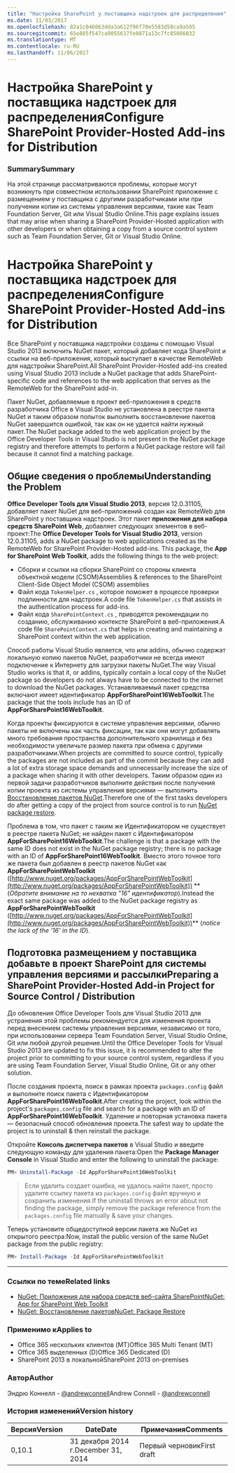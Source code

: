 ```yaml
---
title: "Настройка SharePoint у поставщика надстроек для распределения"
ms.date: 11/03/2017
ms.openlocfilehash: 82a1c046063dda3a612f96f70e5583d58ca9a505
ms.sourcegitcommit: 65e885f547ca9055617fe0871a13c7fc85086032
ms.translationtype: MT
ms.contentlocale: ru-RU
ms.lasthandoff: 11/06/2017
---
```

# <a name="configure-sharepoint-provider-hosted-add-ins-for-distribution"></a><span data-ttu-id="8bffa-102">Настройка SharePoint у поставщика надстроек для распределения</span><span class="sxs-lookup"><span data-stu-id="8bffa-102">Configure SharePoint Provider-Hosted Add-ins for Distribution</span></span>

### <a name="summary"></a><span data-ttu-id="8bffa-103">Summary</span><span class="sxs-lookup"><span data-stu-id="8bffa-103">Summary</span></span> ###

<span data-ttu-id="8bffa-104">На этой странице рассматриваются проблемы, которые могут возникнуть при совместном использовании SharePoint приложение с размещением у поставщика с другими разработчиками или при получении копии из системы управления версиями, такие как Team Foundation Server, Git или Visual Studio Online.</span><span class="sxs-lookup"><span data-stu-id="8bffa-104">This page explains issues that may arise when sharing a SharePoint Provider-Hosted application with other developers or when obtaining a copy from a source control system such as Team Foundation Server, Git or Visual Studio Online.</span></span>

# <a name="configure-sharepoint-provider-hosted-add-ins-for-distribution"></a><span data-ttu-id="8bffa-105">Настройка SharePoint у поставщика надстроек для распределения</span><span class="sxs-lookup"><span data-stu-id="8bffa-105">Configure SharePoint Provider-Hosted Add-ins for Distribution</span></span>

<span data-ttu-id="8bffa-106">Все SharePoint у поставщика надстройки созданы с помощью Visual Studio 2013 включить NuGet пакет, который добавляет кода SharePoint и ссылки на веб-приложения, который выступает в качестве RemoteWeb для надстройки SharePoint.</span><span class="sxs-lookup"><span data-stu-id="8bffa-106">All SharePoint Provider-Hosted add-ins created using Visual Studio 2013 include a NuGet package that adds SharePoint-specific code and references to the web application that serves as the RemoteWeb for the SharePoint add-in.</span></span> 

<span data-ttu-id="8bffa-107">Пакет NuGet, добавляемые в проект веб-приложения в средств разработчика Office в Visual Studio не установлена в реестре пакета NuGet и таким образом попыток выполнить восстановление пакетов NuGet завершится ошибкой, так как он не удается найти нужный пакет.</span><span class="sxs-lookup"><span data-stu-id="8bffa-107">The NuGet package added to the web application project by the Office Developer Tools in Visual Studio is not present in the NuGet package registry and therefore attempts to perform a NuGet package restore will fail because it cannot find a matching package.</span></span>

## <a name="understanding-the-problem"></a><span data-ttu-id="8bffa-108">Общие сведения о проблемы</span><span class="sxs-lookup"><span data-stu-id="8bffa-108">Understanding the Problem</span></span> ##

<span data-ttu-id="8bffa-109">**Office Developer Tools для Visual Studio 2013**, версия 12.0.31105, добавляет пакет NuGet для веб-приложений создан как RemoteWeb для SharePoint у поставщика надстроек. Этот пакет **приложения для набора средств SharePoint Web**, добавляет следующих элементов в веб-проект:</span><span class="sxs-lookup"><span data-stu-id="8bffa-109">The **Office Developer Tools for Visual Studio 2013**, version 12.0.31105, adds a NuGet package to web applications created as the RemoteWeb for SharePoint Provider-Hosted add-ins. This package, the **App for SharePoint Web Toolkit**, adds the following things to the web project:</span></span>

- <span data-ttu-id="8bffa-110">Сборки и ссылки на сборки SharePoint со стороны клиента объектной модели (CSOM)</span><span class="sxs-lookup"><span data-stu-id="8bffa-110">Assemblies & references to the SharePoint Client-Side Object Model (CSOM) assemblies</span></span>
- <span data-ttu-id="8bffa-111">Файл кода `TokenHelper.cs` , которое поможет в процессе проверки подлинности для надстроек.</span><span class="sxs-lookup"><span data-stu-id="8bffa-111">A code file `TokenHelper.cs` that assists in the authentication process for add-ins.</span></span>
- <span data-ttu-id="8bffa-112">Файл кода `SharePointContext.cs` , приводятся рекомендации по созданию, обслуживанию контексте SharePoint в веб-приложения.</span><span class="sxs-lookup"><span data-stu-id="8bffa-112">A code file `SharePointContext.cs` that helps in creating and maintaining a SharePoint context within the web application.</span></span>

<span data-ttu-id="8bffa-113">Способ работы Visual Studio является, что или addins, обычно содержат локальную копию пакетов NuGet, разработчики не всегда имеют подключение к Интернету для загрузки пакеты NuGet.</span><span class="sxs-lookup"><span data-stu-id="8bffa-113">The way Visual Studio works is that it, or addins, typically contain a local copy of the NuGet package so developers do not always have to be connected to the internet to download the NuGet packages.</span></span> <span data-ttu-id="8bffa-114">Устанавливаемый пакет средства включают имеет идентификатор **AppForSharePoint16WebToolkit**.</span><span class="sxs-lookup"><span data-stu-id="8bffa-114">The package that the tools include has an ID of **AppForSharePoint16WebToolkit**.</span></span>

<span data-ttu-id="8bffa-115">Когда проекты фиксируются в системе управления версиями, обычно пакеты не включены как часть фиксации, так как они могут добавлять много требования пространства дополнительного хранилища и без необходимости увеличьте размер пакета при обмена с другими разработчиками.</span><span class="sxs-lookup"><span data-stu-id="8bffa-115">When projects are committed to source control, typically the packages are not included as part of the commit because they can add a lot of extra storage space demands and unnecessarily increase the size of a package when sharing it with other developers.</span></span> <span data-ttu-id="8bffa-116">Таким образом один из первой задачи разработчиков выполните действия после получения копии проекта из системы управления версиями — выполнить [Восстановление пакетов NuGet](http://docs.nuget.org/docs/reference/package-restore).</span><span class="sxs-lookup"><span data-stu-id="8bffa-116">Therefore one of the first tasks developers do after getting a copy of the project from source control is to run [NuGet package restore](http://docs.nuget.org/docs/reference/package-restore).</span></span>

<span data-ttu-id="8bffa-117">Проблема в том, что пакет с таким же Идентификатором не существует в реестре пакета NuGet; не найден пакет с Идентификатором **AppForSharePoint16WebToolkit**.</span><span class="sxs-lookup"><span data-stu-id="8bffa-117">The challenge is that a package with the same ID does not exist in the NuGet package registry; there is no package with an ID of **AppForSharePoint16WebToolkit**.</span></span> <span data-ttu-id="8bffa-118">Вместо этого точное того же пакета был добавлен в реестр пакетов NuGet как **AppForSharePointWebToolkit** ([http://www.nuget.org/packages/AppForSharePointWebToolkit](http://www.nuget.org/packages/AppForSharePointWebToolkit)) ** (*Обратите внимание на то нехватка "16" идентификатор*).</span><span class="sxs-lookup"><span data-stu-id="8bffa-118">Instead the exact same package was added to the NuGet package registry as **AppForSharePointWebToolkit** ([http://www.nuget.org/packages/AppForSharePointWebToolkit](http://www.nuget.org/packages/AppForSharePointWebToolkit))** (*notice the lack of the '16' in the ID*).</span></span>

## <a name="preparing-a-sharepoint-provider-hosted-add-in-project-for-source-control--distribution"></a><span data-ttu-id="8bffa-119">Подготовка размещением у поставщика добавьте в проект SharePoint для системы управления версиями и рассылки</span><span class="sxs-lookup"><span data-stu-id="8bffa-119">Preparing a SharePoint Provider-Hosted Add-in Project for Source Control / Distribution</span></span> ##

<span data-ttu-id="8bffa-120">До обновления Office Developer Tools для Visual Studio 2013 для устранения этой проблемы рекомендуется для изменения проекта перед внесением системы управления версиями, независимо от того, при использовании сервера Team Foundation Server, Visual Studio Online, Git или любой другой решение.</span><span class="sxs-lookup"><span data-stu-id="8bffa-120">Until the Office Developer Tools for Visual Studio 2013 are updated to fix this issue, it is recommended to alter the project prior to committing to your source control system, regardless if you are using Team Foundation Server, Visual Studio Online, Git or any other solution.</span></span>

<span data-ttu-id="8bffa-121">После создания проекта, поиск в рамках проекта `packages.config` файл и выполните поиск пакета с Идентификатором **AppForSharePoint16WebToolkit**.</span><span class="sxs-lookup"><span data-stu-id="8bffa-121">After creating the project, look within the project's `packages.config` file and search for a package with an ID of **AppForSharePoint16WebToolkit**.</span></span> <span data-ttu-id="8bffa-122">Удаление и повторная установка пакета — безопасный способ обновления проекта.</span><span class="sxs-lookup"><span data-stu-id="8bffa-122">The safest way to update the project is to uninstall & then reinstall the package.</span></span>

<span data-ttu-id="8bffa-123">Откройте **Консоль диспетчера пакетов** в Visual Studio и введите следующую команду для удаления пакета:</span><span class="sxs-lookup"><span data-stu-id="8bffa-123">Open the **Package Manager Console** in Visual Studio and enter the following to uninstall the package:</span></span>

  ````powershell
  PM> Uninstall-Package -Id AppForSharePoint16WebToolkit
  ````

  > <span data-ttu-id="8bffa-124">Если удалить создает ошибка, не удалось найти пакет, просто удалите ссылку пакета из `packages.config` файл вручную и сохранить изменения.</span><span class="sxs-lookup"><span data-stu-id="8bffa-124">If the uninstall throws an error about not finding the package, simply remove the package reference from the `packages.config` file manually & save your changes.</span></span>

<span data-ttu-id="8bffa-125">Теперь установите общедоступной версии пакета же NuGet из открытого реестра:</span><span class="sxs-lookup"><span data-stu-id="8bffa-125">Now, install the public version of the same NuGet package from the public registry:</span></span>

  ````powershell
  PM> Install-Package -Id AppForSharePointWebToolkit
  ````

----------

### <a name="related-links"></a><span data-ttu-id="8bffa-126">Ссылки по теме</span><span class="sxs-lookup"><span data-stu-id="8bffa-126">Related links</span></span> ###
- [<span data-ttu-id="8bffa-127">NuGet: Приложения для набора средств веб-сайта SharePoint</span><span class="sxs-lookup"><span data-stu-id="8bffa-127">NuGet: App for SharePoint Web Toolkit</span></span>](http://www.nuget.org/packages/AppForSharePointWebToolkit)
- [<span data-ttu-id="8bffa-128">NuGet: Восстановление пакетов</span><span class="sxs-lookup"><span data-stu-id="8bffa-128">NuGet: Package Restore</span></span>](http://docs.nuget.org/docs/reference/package-restore)

### <a name="applies-to"></a><span data-ttu-id="8bffa-129">Применимо к</span><span class="sxs-lookup"><span data-stu-id="8bffa-129">Applies to</span></span> ###
-  <span data-ttu-id="8bffa-130">Office 365 нескольких клиентов (MT)</span><span class="sxs-lookup"><span data-stu-id="8bffa-130">Office 365 Multi Tenant (MT)</span></span>
-  <span data-ttu-id="8bffa-131">Office 365 выделенных (D)</span><span class="sxs-lookup"><span data-stu-id="8bffa-131">Office 365 Dedicated (D)</span></span>
-  <span data-ttu-id="8bffa-132">SharePoint 2013 в локальной</span><span class="sxs-lookup"><span data-stu-id="8bffa-132">SharePoint 2013 on-premises</span></span>

### <a name="author"></a><span data-ttu-id="8bffa-133">Автор</span><span class="sxs-lookup"><span data-stu-id="8bffa-133">Author</span></span>
<span data-ttu-id="8bffa-134">Эндрю Коннелл - [@andrewconnell](https://twitter.com/andrewconnell)</span><span class="sxs-lookup"><span data-stu-id="8bffa-134">Andrew Connell - [@andrewconnell](https://twitter.com/andrewconnell)</span></span>

### <a name="version-history"></a><span data-ttu-id="8bffa-135">История изменений</span><span class="sxs-lookup"><span data-stu-id="8bffa-135">Version history</span></span> ###
<span data-ttu-id="8bffa-136">Версия</span><span class="sxs-lookup"><span data-stu-id="8bffa-136">Version</span></span>  | <span data-ttu-id="8bffa-137">Date</span><span class="sxs-lookup"><span data-stu-id="8bffa-137">Date</span></span> | <span data-ttu-id="8bffa-138">Примечания</span><span class="sxs-lookup"><span data-stu-id="8bffa-138">Comments</span></span>
---------| -----| --------
<span data-ttu-id="8bffa-139">0,1</span><span class="sxs-lookup"><span data-stu-id="8bffa-139">0.1</span></span>  | <span data-ttu-id="8bffa-140">31 декабря 2014 г.</span><span class="sxs-lookup"><span data-stu-id="8bffa-140">December 31, 2014</span></span> | <span data-ttu-id="8bffa-141">Первый черновик</span><span class="sxs-lookup"><span data-stu-id="8bffa-141">First draft</span></span>
